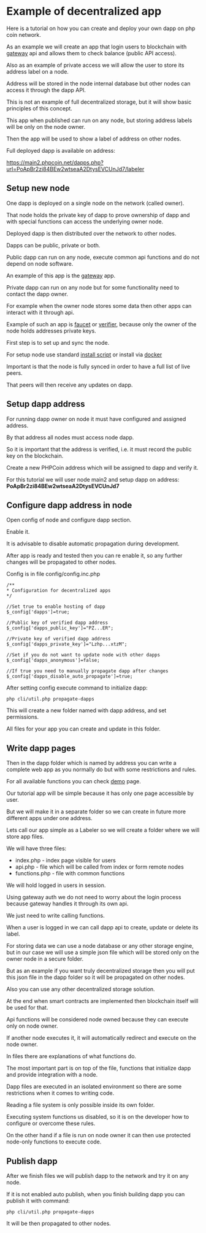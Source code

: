 # Example of decentralized app

Here is a tutorial on how you can create and deploy your own dapp on php coin network.

As an example we will create an app that login users to blockchain with [gateway](https://main1.phpcoin.net/dapps.php?url=PeC85pqFgRxmevonG6diUwT4AfF7YUPSm3/gateway) api and allows them to check balance (public API access).

Also as an example of private access we will allow the user to store its address label on a node.

Address will be stored in the node internal database but other nodes can access it through the dapp API.

This is not an example of full decentralized storage, but it will show basic principles of this concept.

This app when published can run on any node, but storing address labels will be only on the node owner.

Then the app will be used to show a label of address on other nodes.

Full deployed dapp is available on address:

https://main2.phpcoin.net/dapps.php?url=PoApBr2zi84BEw2wtseaA2DtysEVCUnJd7/labeler

## Setup new node

One dapp is deployed on a single node on the network (called owner). 

That node holds the private key of dapp to prove ownership of dapp and with special functions can access the underlying owner node.

Deployed dapp is then distributed over the network to other nodes.

Dapps can be public, private or both.

Public dapp can run on any node, execute common api functions and do not depend on node software. 

An example of this app is the [gateway](https://main1.phpcoin.net/dapps.php?url=PeC85pqFgRxmevonG6diUwT4AfF7YUPSm3/gateway) app.

Private dapp can run on any node but for some functionality need to contact the dapp owner. 

For example when the owner node stores some data then other apps can interact with it through api. 

Example of such an app is [faucet](https://main1.phpcoin.net/dapps.php?url=PeC85pqFgRxmevonG6diUwT4AfF7YUPSm3/faucet) or [verifier](https://main1.phpcoin.net/dapps.php?url=PeC85pqFgRxmevonG6diUwT4AfF7YUPSm3/verifier), because only the owner of the node holds addresses private keys. 

First step is to set up and sync the node.

For setup node use standard [install script](https://github.com/phpcoinn/node/wiki/Node-installation) or install via [docker](https://hub.docker.com/u/phpcoin)

Important is that the node is fully synced in order to have a full list of live peers. 

That peers will then receive any updates on dapp.

## Setup dapp address

For running dapp owner on node it must have configured and assigned address. 

By that address all nodes must access node dapp. 

So it is important that the address is verified, i.e. it must record the public key on the blockchain.

Create a new PHPCoin address which will be assigned to dapp and verify it.

For this tutorial we will user node main2 and setup dapp on address: **PoApBr2zi84BEw2wtseaA2DtysEVCUnJd7**

## Configure dapp address in node

Open config of node and configure dapp section.

Enable it.

It is advisable to disable automatic propagation during development.

After app is ready and tested then you can re enable it, so any further changes will be propagated to other nodes.

Config is in file config/config.inc.php

```
/**
* Configuration for decentralized apps
*/

//Set true to enable hosting of dapp
$_config['dapps']=true;

//Public key of verified dapp address
$_config['dapps_public_key']="PZ...ER";

//Private key of verified dapp address
$_config['dapps_private_key']="Lzhp...xtzM";

//Set if you do not want to update node with other dapps
$_config['dapps_anonymous']=false;

//If true you need to manually propagate dapp after changes
$_config['dapps_disable_auto_propagate']=true;
```

After setting config execute command to initialize dapp:

```
php cli/util.php propagate-dapps
```

This will create a new folder named with dapp address, and set permissions.

All files for your app you can create and update in this folder.

## Write dapp pages

Then in the dapp folder which is named by address you can write a complete web app as you normally do but with some restrictions and rules.

For all available functions you can check [demo](https://main1.phpcoin.net/dapps.php?url=PeC85pqFgRxmevonG6diUwT4AfF7YUPSm3/demo) page.

Our tutorial app will be simple because it has only one page accessible by user.

But we will make it in a separate folder so we can create in future more different apps under one address.

Lets call our app simple as a Labeler so we will create a folder where we will store app files.

We will have three files:
- index.php - index page visible for users
- api.php - file which will be called from index or form remote nodes
- functions.php - file with common functions

We will hold logged in users in session.

Using gateway auth we do not need to worry about the login process because gateway handles it through its own api. 

We just need to write calling functions.

When a user is logged in we can call dapp api to create, update or delete its label. 

For storing data we can use a node database or any other storage engine, but in our case we will use a simple json file which will be stored only on the owner node in a secure folder.

But as an example if you want truly decentralized storage then you will put this json file in the dapp folder so it will be propagated on other nodes. 

Also you can use any other decentralized storage solution. 

At the end when smart contracts are implemented then blockchain itself will be used for that.

Api functions will be considered node owned because they can execute only on node owner.

If another node executes it, it will automatically redirect and execute on the node owner.


In files there are explanations of what functions do.

The most important part is on top of the file, functions that initialize dapp and provide integration with a node.

Dapp files are executed in an isolated environment so there are some restrictions when it comes to writing code.

Reading a file system is only possible inside its own folder.

Executing system functions us disabled, so it is on the developer how to configure or overcome these rules.

On the other hand if a file is run on node owner it can then use protected node-only functions to execute code.

## Publish dapp

After we finish files we will publish dapp to the network and try it on any node.

If it is not enabled auto publish, when you finish building dapp you can publish it with command:

```
php cli/util.php propagate-dapps
```

It will be then propagated to other nodes.


